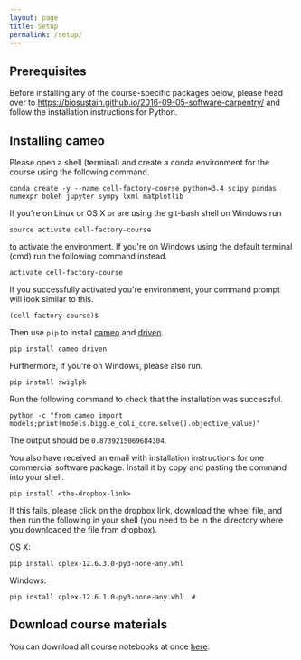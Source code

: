 ```yaml
---
layout: page
title: Setup
permalink: /setup/
---
```


## Prerequisites

Before installing any of the course-specific packages below, please head over to <https://biosustain.github.io/2016-09-05-software-carpentry/> and
follow the installation instructions for Python.

## Installing cameo

Please open a shell (terminal) and create a conda environment for the course using the following command.

    conda create -y --name cell-factory-course python=3.4 scipy pandas numexpr bokeh jupyter sympy lxml matplotlib

If you're on Linux or OS X or are using the git-bash shell on Windows run

    source activate cell-factory-course

to activate the environment. If you're on Windows using the default terminal (cmd) run the following command instead.

    activate cell-factory-course

If you successfully activated you're environment, your command prompt will look similar to this.

    (cell-factory-course)$

Then use `pip` to install [cameo](http://cameo.bio) and [driven](http://driven.bio).

    pip install cameo driven

Furthermore, if you're on Windows, please also run.

    pip install swiglpk

Run the following command to check that the installation was successful.

    python -c "from cameo import models;print(models.bigg.e_coli_core.solve().objective_value)"

The output should be `0.8739215069684304`.

You also have received an email with installation instructions for one commercial software package. Install it by copy and pasting the command into your shell.

    pip install <the-dropbox-link>

If this fails, please click on the dropbox link, download the wheel file, and then run the following in your shell (you need to be in the directory where you downloaded the file from dropbox).

OS X:

    pip install cplex-12.6.3.0-py3-none-any.whl


Windows:

    pip install cplex-12.6.1.0-py3-none-any.whl  #

## Download course materials

 You can download all course notebooks at once [here](https://github.com/biosustain/cell-factory-design-course).
